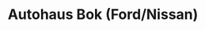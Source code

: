 ---
title: "Autohaus Bok (Ford/Nissan)"
url: /sindelfingen/autohaus-bok-ford-nissan/
shop: Autohaus
---